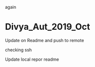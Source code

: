 again
# Divya_Aut_2019_Oct


Update on Readme and push to remote 

checking ssh

Update local repor readme
